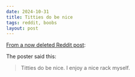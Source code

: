 ```yaml
---
date: 2024-10-31 
title: Titties do be nice
tags: reddit, boobs
layout: post
---
```


[From a now deleted Reddit post](https://www.reddit.com/r/AmItheAsshole/comments/1fgey85/aita_for_telling_my_sister_the_truth_about_how_my/):

The poster said this:

> Titties do be nice. I enjoy a nice rack myself.